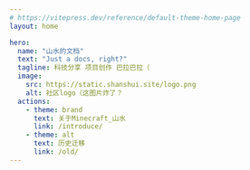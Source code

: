 ```yaml
---
# https://vitepress.dev/reference/default-theme-home-page
layout: home

hero:
  name: "山水的文档"
  text: "Just a docs, right?"
  tagline: 科技分享 项目创作 巴拉巴拉（
  image:
    src: https://static.shanshui.site/logo.png
    alt: 社区logo（这图片炸了？
  actions:
    - theme: brand
      text: 关于Minecraft_山水
      link: /introduce/
    - theme: alt
      text: 历史迁移
      link: /old/
---
```


